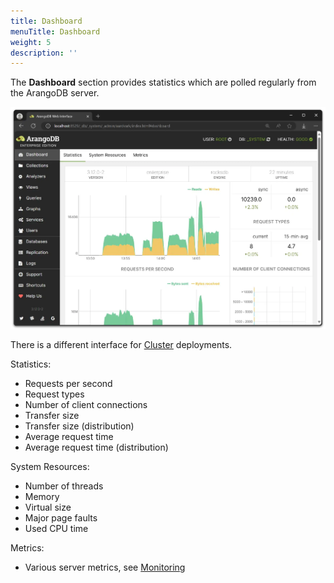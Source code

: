 ```yaml
---
title: Dashboard
menuTitle: Dashboard
weight: 5
description: ''
---
```

The **Dashboard** section provides statistics which are polled regularly from the
ArangoDB server.

![Web Interface Dashboard](../../../../images/ui-dashboard312.webp)

There is a different interface for [Cluster](cluster.md) deployments.

Statistics:

 - Requests per second
 - Request types
 - Number of client connections
 - Transfer size
 - Transfer size (distribution)
 - Average request time
 - Average request time (distribution)

System Resources:

- Number of threads
- Memory
- Virtual size
- Major page faults
- Used CPU time

Metrics:

- Various server metrics, see [Monitoring](../../develop/http-api/monitoring/metrics.md)
